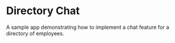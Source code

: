 Directory Chat
================

A sample app demonstrating how to implement a chat feature for a directory of employees.
